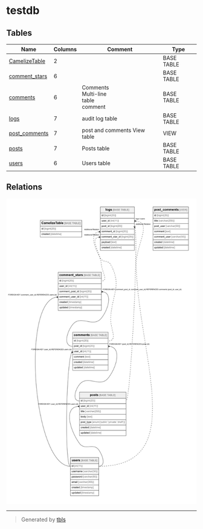 # testdb

## Tables

| Name | Columns | Comment | Type |
| ---- | ------- | ------- | ---- |
| [CamelizeTable](CamelizeTable.md) | 2 |  | BASE TABLE |
| [comment_stars](comment_stars.md) | 6 |  | BASE TABLE |
| [comments](comments.md) | 6 | Comments<br>Multi-line<br>table<br>comment | BASE TABLE |
| [logs](logs.md) | 7 | audit log table | BASE TABLE |
| [post_comments](post_comments.md) | 7 | post and comments View table | VIEW |
| [posts](posts.md) | 7 | Posts table | BASE TABLE |
| [users](users.md) | 6 | Users table | BASE TABLE |

## Relations

![er](schema.png)

---

> Generated by [tbls](https://github.com/k1LoW/tbls)
